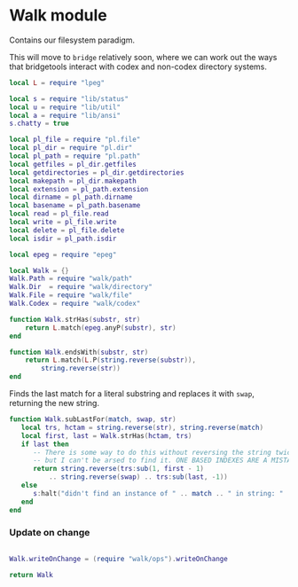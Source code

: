 # Walk module

Contains our filesystem paradigm.


This will move to ``bridge`` relatively soon, where we can work out the ways
that bridgetools interact with codex and non-codex directory systems.

```lua
local L = require "lpeg"

local s = require "lib/status"
local u = require "lib/util"
local a = require "lib/ansi"
s.chatty = true

local pl_file = require "pl.file"
local pl_dir = require "pl.dir"
local pl_path = require "pl.path"
local getfiles = pl_dir.getfiles
local getdirectories = pl_dir.getdirectories
local makepath = pl_dir.makepath
local extension = pl_path.extension
local dirname = pl_path.dirname
local basename = pl_path.basename
local read = pl_file.read
local write = pl_file.write
local delete = pl_file.delete
local isdir = pl_path.isdir

local epeg = require "epeg"
```
```lua
local Walk = {}
Walk.Path = require "walk/path"
Walk.Dir  = require "walk/directory"
Walk.File = require "walk/file"
Walk.Codex = require "walk/codex"
```
```lua
function Walk.strHas(substr, str)
    return L.match(epeg.anyP(substr), str)
end

function Walk.endsWith(substr, str)
    return L.match(L.P(string.reverse(substr)),
        string.reverse(str))
end
```

Finds the last match for a literal substring and replaces it
with ``swap``, returning the new string.

```lua
function Walk.subLastFor(match, swap, str)
   local trs, hctam = string.reverse(str), string.reverse(match)
   local first, last = Walk.strHas(hctam, trs)
   if last then
      -- There is some way to do this without reversing the string twice,
      -- but I can't be arsed to find it. ONE BASED INDEXES ARE A MISTAKE
      return string.reverse(trs:sub(1, first - 1)
          .. string.reverse(swap) .. trs:sub(last, -1))
   else
      s:halt("didn't find an instance of " .. match .. " in string: " .. str)
   end
end
```
### Update on change

```lua

Walk.writeOnChange = (require "walk/ops").writeOnChange
```
```lua
return Walk
```
